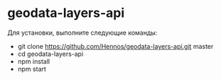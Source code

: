 # geodata-layers-api

Для установки, выполните следующие команды:

- git clone https://github.com/Hennos/geodata-layers-api.git master
- cd geodata-layers-api
- npm install
- npm start
